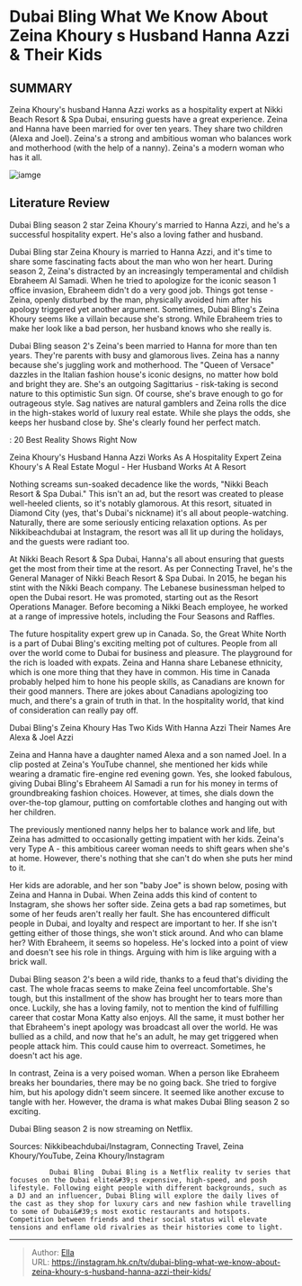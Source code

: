 # Dubai Bling What We Know About Zeina Khoury s Husband Hanna Azzi &amp; Their Kids


## SUMMARY 



  Zeina Khoury&#39;s husband Hanna Azzi works as a hospitality expert at Nikki Beach Resort &amp; Spa Dubai, ensuring guests have a great experience.   Zeina and Hanna have been married for over ten years. They share two children (Alexa and Joel).   Zeina&#39;s a strong and ambitious woman who balances work and motherhood (with the help of a nanny). Zeina&#39;s a modern woman who has it all.  

![iamge](https://static1.srcdn.com/wordpress/wp-content/uploads/2024/01/zeina-khoury-in-versave-with-husband-in-background-dubai-bling-montage.jpg)

## Literature Review

Dubai Bling season 2 star Zeina Khoury&#39;s married to Hanna Azzi, and he&#39;s a successful hospitality expert. He&#39;s also a loving father and husband. 




Dubai Bling star Zeina Khoury is married to Hanna Azzi, and it&#39;s time to share some fascinating facts about the man who won her heart. During season 2, Zeina&#39;s distracted by an increasingly temperamental and childish Ebraheem Al Samadi. When he tried to apologize for the iconic season 1 office invasion, Ebraheem didn&#39;t do a very good job. Things got tense - Zeina, openly disturbed by the man, physically avoided him after his apology triggered yet another argument. Sometimes, Dubai Bling&#39;s Zeina Khoury seems like a villain because she&#39;s strong. While Ebraheem tries to make her look like a bad person, her husband knows who she really is.




Dubai Bling season 2&#39;s Zeina&#39;s been married to Hanna for more than ten years. They&#39;re parents with busy and glamorous lives. Zeina has a nanny because she&#39;s juggling work and motherhood. The &#34;Queen of Versace&#34; dazzles in the Italian fashion house&#39;s iconic designs, no matter how bold and bright they are. She&#39;s an outgoing Sagittarius - risk-taking is second nature to this optimistic Sun sign. Of course, she&#39;s brave enough to go for outrageous style. Sag natives are natural gamblers and Zeina rolls the dice in the high-stakes world of luxury real estate. While she plays the odds, she keeps her husband close by. She&#39;s clearly found her perfect match.

 : 20 Best Reality Shows Right Now


 Zeina Khoury&#39;s Husband Hanna Azzi Works As A Hospitality Expert 
Zeina Khoury&#39;s A Real Estate Mogul - Her Husband Works At A Resort

 

Nothing screams sun-soaked decadence like the words, &#34;Nikki Beach Resort &amp; Spa Dubai.&#34; This isn&#39;t an ad, but the resort was created to please well-heeled clients, so it&#39;s notably glamorous. At this resort, situated in Diamond City (yes, that&#39;s Dubai&#39;s nickname) it&#39;s all about people-watching. Naturally, there are some seriously enticing relaxation options. As per Nikkibeachdubai at Instagram, the resort was all lit up during the holidays, and the guests were radiant too.




At Nikki Beach Resort &amp; Spa Dubai, Hanna&#39;s all about ensuring that guests get the most from their time at the resort. As per Connecting Travel, he&#39;s the General Manager of Nikki Beach Resort &amp; Spa Dubai. In 2015, he began his stint with the Nikki Beach company. The Lebanese businessman helped to open the Dubai resort. He was promoted, starting out as the Resort Operations Manager. Before becoming a Nikki Beach employee, he worked at a range of impressive hotels, including the Four Seasons and Raffles.

The future hospitality expert grew up in Canada. So, the Great White North is a part of Dubai Bling&#39;s exciting melting pot of cultures. People from all over the world come to Dubai for business and pleasure. The playground for the rich is loaded with expats. Zeina and Hanna share Lebanese ethnicity, which is one more thing that they have in common. His time in Canada probably helped him to hone his people skills, as Canadians are known for their good manners. There are jokes about Canadians apologizing too much, and there&#39;s a grain of truth in that. In the hospitality world, that kind of consideration can really pay off.






 Dubai Bling&#39;s Zeina Khoury Has Two Kids With Hanna Azzi 
Their Names Are Alexa &amp; Joel Azzi

 

Zeina and Hanna have a daughter named Alexa and a son named Joel. In a clip posted at Zeina&#39;s YouTube channel, she mentioned her kids while wearing a dramatic fire-engine red evening gown. Yes, she looked fabulous, giving Dubai Bling&#39;s Ebraheem Al Samadi a run for his money in terms of groundbreaking fashion choices. However, at times, she dials down the over-the-top glamour, putting on comfortable clothes and hanging out with her children.

The previously mentioned nanny helps her to balance work and life, but Zeina has admitted to occasionally getting impatient with her kids. Zeina&#39;s very Type A - this ambitious career woman needs to shift gears when she&#39;s at home. However, there&#39;s nothing that she can&#39;t do when she puts her mind to it.




Her kids are adorable, and her son &#34;baby Joe&#34; is shown below, posing with Zeina and Hanna in Dubai. When Zeina adds this kind of content to Instagram, she shows her softer side. Zeina gets a bad rap sometimes, but some of her feuds aren&#39;t really her fault. She has encountered difficult people in Dubai, and loyalty and respect are important to her. If she isn&#39;t getting either of those things, she won&#39;t stick around. And who can blame her? With Ebraheem, it seems so hopeless. He&#39;s locked into a point of view and doesn&#39;t see his role in things. Arguing with him is like arguing with a brick wall.


 

Dubai Bling season 2&#39;s been a wild ride, thanks to a feud that&#39;s dividing the cast. The whole fracas seems to make Zeina feel uncomfortable. She&#39;s tough, but this installment of the show has brought her to tears more than once. Luckily, she has a loving family, not to mention the kind of fulfilling career that costar Mona Katty also enjoys. All the same, it must bother her that Ebraheem&#39;s inept apology was broadcast all over the world. He was bullied as a child, and now that he&#39;s an adult, he may get triggered when people attack him. This could cause him to overreact. Sometimes, he doesn&#39;t act his age.




In contrast, Zeina is a very poised woman. When a person like Ebraheem breaks her boundaries, there may be no going back. She tried to forgive him, but his apology didn&#39;t seem sincere. It seemed like another excuse to tangle with her. However, the drama is what makes Dubai Bling season 2 so exciting.



Dubai Bling season 2 is now streaming on Netflix.




Sources: Nikkibeachdubai/Instagram, Connecting Travel, Zeina Khoury/YouTube, Zeina Khoury/Instagram

              Dubai Bling  Dubai Bling is a Netflix reality tv series that focuses on the Dubai elite&#39;s expensive, high-speed, and posh lifestyle. Following eight people with different backgrounds, such as a DJ and an influencer, Dubai Bling will explore the daily lives of the cast as they shop for luxury cars and new fashion while travelling to some of Dubai&#39;s most exotic restaurants and hotspots. Competition between friends and their social status will elevate tensions and enflame old rivalries as their histories come to light.    


---

> Author: [Ella](https://instagram.hk.cn/)  
> URL: https://instagram.hk.cn/tv/dubai-bling-what-we-know-about-zeina-khoury-s-husband-hanna-azzi-their-kids/  

